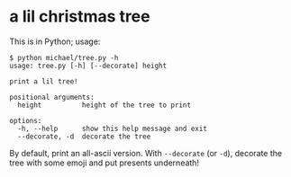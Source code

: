 # a lil christmas tree

This is in Python; usage:

```
$ python michael/tree.py -h
usage: tree.py [-h] [--decorate] height

print a lil tree!

positional arguments:
  height          height of the tree to print

options:
  -h, --help      show this help message and exit
  --decorate, -d  decorate the tree
```

By default, print an all-ascii version. With `--decorate` (or `-d`), decorate
the tree with some emoji and put presents underneath!
